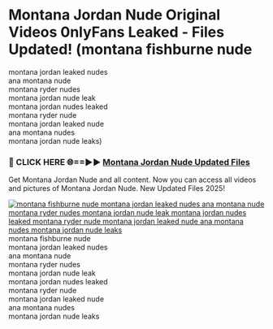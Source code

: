 # Montana Jordan Nude Original Videos 0nlyFans Leaked - Files Updated! (montana fishburne nude<br>
montana jordan leaked nudes<br>
ana montana nude<br>
montana ryder nudes<br>
montana jordan nude leak<br>
montana jordan nudes leaked<br>
montana ryder nude<br>
montana jordan leaked nude<br>
ana montana nudes<br>
montana jordan nude leaks)

<h3>🔴 CLICK HERE 🌐==►► <a href="https://tinyurl.com/2p9ay9w9" rel="nofollow">Montana Jordan Nude Updated Files</a></h3>

Get Montana Jordan Nude and all content. Now you can access all videos and pictures of Montana Jordan Nude. New Updated Files 2025!

[![montana fishburne nude<br>
montana jordan leaked nudes<br>
ana montana nude<br>
montana ryder nudes<br>
montana jordan nude leak<br>
montana jordan nudes leaked<br>
montana ryder nude<br>
montana jordan leaked nude<br>
ana montana nudes<br>
montana jordan nude leaks](https://i.imgur.com/KQgVmj3.gif)](https://tinyurl.com/2p9ay9w9)
montana fishburne nude<br>
montana jordan leaked nudes<br>
ana montana nude<br>
montana ryder nudes<br>
montana jordan nude leak<br>
montana jordan nudes leaked<br>
montana ryder nude<br>
montana jordan leaked nude<br>
ana montana nudes<br>
montana jordan nude leaks